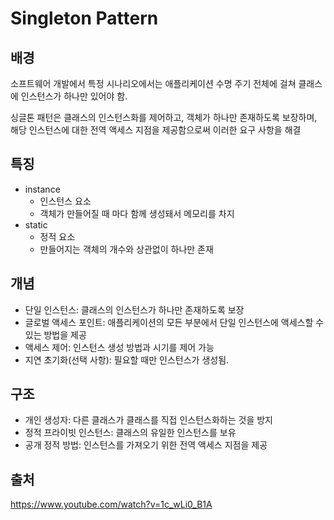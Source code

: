 # Singleton Pattern

## 배경
소프트웨어 개발에서 특정 시나리오에서는 애플리케이션 수명 주기 전체에 걸쳐 클래스에 인스턴스가 하나만 있어야 함.

싱글톤 패턴은 클래스의 인스턴스화를 제어하고, 객체가 하나만 존재하도록 보장하며, 해당 인스턴스에 대한 전역 액세스 지점을 제공함으로써 이러한 요구 사항을 해결

## 특징
- instance
  - 인스턴스 요소
  - 객체가 만들어질 때 마다 함께 생성돼서 메모리를 차지
- static 
  - 정적 요소
  - 만들어지는 객체의 개수와 상관없이 하나만 존재

## 개념
- 단일 인스턴스: 클래스의 인스턴스가 하나만 존재하도록 보장
- 글로벌 액세스 포인트: 애플리케이션의 모든 부분에서 단일 인스턴스에 액세스할 수 있는 방법을 제공
- 액세스 제어: 인스턴스 생성 방법과 시기를 제어 가능
- 지연 초기화(선택 사항): 필요할 때만 인스턴스가 생성됨.

## 구조
- 개인 생성자: 다른 클래스가 클래스를 직접 인스턴스화하는 것을 방지
- 정적 프라이빗 인스턴스: 클래스의 유일한 인스턴스를 보유
- 공개 정적 방법: 인스턴스를 가져오기 위한 전역 액세스 지점을 제공

## 출처
https://www.youtube.com/watch?v=1c_wLi0_B1A